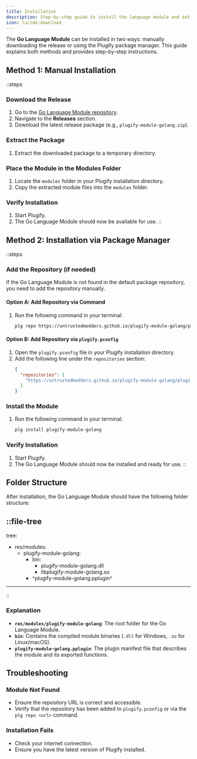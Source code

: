 ```yaml
---
title: Installation
description: Step-by-step guide to install the language module and set up the necessary environment to start using it.
icon: lucide:download
---
```


The **Go Language Module** can be installed in two ways: manually downloading the release or using the Plugify package manager. This guide explains both methods and provides step-by-step instructions.

## **Method 1: Manual Installation**

::steps
### **Download the Release**
1. Go to the [Go Language Module repository](https://github.com/untrustedmodders/plugify-module-golang).
2. Navigate to the **Releases** section.
3. Download the latest release package (e.g., `plugify-module-golang.zip`).

### **Extract the Package**
1. Extract the downloaded package to a temporary directory.

### **Place the Module in the Modules Folder**
1. Locate the `modules` folder in your Plugify installation directory.
2. Copy the extracted module files into the `modules` folder.

### **Verify Installation**
1. Start Plugify.
2. The Go Language Module should now be available for use.
::

## **Method 2: Installation via Package Manager**

::steps
### **Add the Repository (if needed)**
If the Go Language Module is not found in the default package repository, you need to add the repository manually.

#### **Option A: Add Repository via Command**
1. Run the following command in your terminal:
   ```bash
   plg repo https://untrustedmodders.github.io/plugify-module-golang/plugify-module-golang.json
   ```

#### **Option B: Add Repository via `plugify.pconfig`**
1. Open the `plugify.pconfig` file in your Plugify installation directory.
2. Add the following line under the `repositories` section:
   ```json
   {
     "repositories": [
       "https://untrustedmodders.github.io/plugify-module-golang/plugify-module-golang.json"
     ]
   }
   ```

### **Install the Module**
1. Run the following command in your terminal:
   ```bash
   plg install plugify-module-golang
   ```

### **Verify Installation**
1. Start Plugify.
2. The Go Language Module should now be installed and ready for use.
::

## **Folder Structure**

After installation, the Go Language Module should have the following folder structure:

::file-tree
---
tree:
- res/modules:
    - plugify-module-golang:
        - bin:
            - plugify-module-golang.dll
            - libplugify-module-golang.so
        - ^plugify-module-golang.pplugin^
---
::

### **Explanation**
- **`res/modules/plugify-module-golang`**: The root folder for the Go Language Module.
- **`bin`**: Contains the compiled module binaries (`.dll` for Windows, `.so` for Linux/macOS).
- **`plugify-module-golang.pplugin`**: The plugin manifest file that describes the module and its exported functions.

## **Troubleshooting**

### **Module Not Found**
- Ensure the repository URL is correct and accessible.
- Verify that the repository has been added to `plugify.pconfig` or via the `plg repo <url>` command.

### **Installation Fails**
- Check your internet connection.
- Ensure you have the latest version of Plugify installed.

